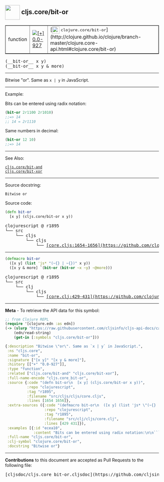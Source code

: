 ## <img width="48px" valign="middle" src="http://i.imgur.com/Hi20huC.png"> cljs.core/bit-or

 <table border="1">
<tr>

<td>function</td>
<td><a href="https://github.com/cljsinfo/cljs-api-docs/tree/0.0-927"><img valign="middle" alt="[+] 0.0-927" src="https://img.shields.io/badge/+-0.0--927-lightgrey.svg"></a> </td>
<td>
[<img height="24px" valign="middle" src="http://i.imgur.com/1GjPKvB.png"> <samp>clojure.core/bit-or</samp>](http://clojure.github.io/clojure/branch-master/clojure.core-api.html#clojure.core/bit-or)
</td>
</tr>
</table>

 <samp>
(__bit-or__ x y)<br>
</samp>
 <samp>
(__bit-or__ x y & more)<br>
</samp>

---

Bitwise "or". Same as `x | y` in JavaScript.

---

Example:

Bits can be entered using radix notation:

```clj
(bit-or 2r1100 2r1010)
;;=> 14
;; 14 = 2r1110
```

Same numbers in decimal:

```clj
(bit-or 12 10)
;;=> 14
```

---

See Also:

[`cljs.core/bit-and`](cljs.core_bit-and.md)<br>
[`cljs.core/bit-xor`](cljs.core_bit-xor.md)<br>

---

Source docstring:

```
Bitwise or
```

Source code:

```clj
(defn bit-or
  [x y] (cljs.core/bit-or x y))
```

 <pre>
clojurescript @ r1895
└── src
    └── cljs
        └── cljs
            └── <ins>[core.cljs:1654-1656](https://github.com/clojure/clojurescript/blob/r1895/src/cljs/cljs/core.cljs#L1654-L1656)</ins>
</pre>


---

```clj
(defmacro bit-or
  ([x y] (list 'js* "(~{} | ~{})" x y))
  ([x y & more] `(bit-or (bit-or ~x ~y) ~@more)))
```

 <pre>
clojurescript @ r1895
└── src
    └── clj
        └── cljs
            └── <ins>[core.clj:429-431](https://github.com/clojure/clojurescript/blob/r1895/src/clj/cljs/core.clj#L429-L431)</ins>
</pre>

---

__Meta__ - To retrieve the API data for this symbol:

```clj
;; from Clojure REPL
(require '[clojure.edn :as edn])
(-> (slurp "https://raw.githubusercontent.com/cljsinfo/cljs-api-docs/catalog/cljs-api.edn")
    (edn/read-string)
    (get-in [:symbols "cljs.core/bit-or"]))
```

```clj
{:description "Bitwise \"or\". Same as `x | y` in JavaScript.",
 :ns "cljs.core",
 :name "bit-or",
 :signature ["[x y]" "[x y & more]"],
 :history [["+" "0.0-927"]],
 :type "function",
 :related ["cljs.core/bit-and" "cljs.core/bit-xor"],
 :full-name-encode "cljs.core_bit-or",
 :source {:code "(defn bit-or\n  [x y] (cljs.core/bit-or x y))",
          :repo "clojurescript",
          :tag "r1895",
          :filename "src/cljs/cljs/core.cljs",
          :lines [1654 1656]},
 :extra-sources ({:code "(defmacro bit-or\n  ([x y] (list 'js* \"(~{} | ~{})\" x y))\n  ([x y & more] `(bit-or (bit-or ~x ~y) ~@more)))",
                  :repo "clojurescript",
                  :tag "r1895",
                  :filename "src/clj/cljs/core.clj",
                  :lines [429 431]}),
 :examples [{:id "ecea10",
             :content "Bits can be entered using radix notation:\n\n```clj\n(bit-or 2r1100 2r1010)\n;;=> 14\n;; 14 = 2r1110\n```\n\nSame numbers in decimal:\n\n```clj\n(bit-or 12 10)\n;;=> 14\n```"}],
 :full-name "cljs.core/bit-or",
 :clj-symbol "clojure.core/bit-or",
 :docstring "Bitwise or"}

```

---

__Contributions__ to this document are accepted as Pull Requests to the following file:

 <pre>
[cljsdoc/cljs.core_bit-or.cljsdoc](https://github.com/cljsinfo/cljs-api-docs/blob/master/cljsdoc/cljs.core_bit-or.cljsdoc)
</pre>

